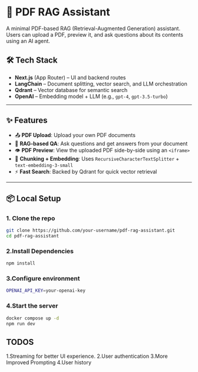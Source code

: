 # 📄 PDF RAG Assistant

A minimal PDF-based RAG (Retrieval-Augmented Generation) assistant. Users can upload a PDF, preview it, and ask questions about its contents using an AI agent.

## 🛠️ Tech Stack

- **Next.js** (App Router) – UI and backend routes  
- **LangChain** – Document splitting, vector search, and LLM orchestration  
- **Qdrant** – Vector database for semantic search  
- **OpenAI** – Embedding model + LLM (e.g., `gpt-4`, `gpt-3.5-turbo`)

---

## ✨ Features

- 📤 **PDF Upload**: Upload your own PDF documents  
- 🧠 **RAG-based QA**: Ask questions and get answers from your document  
- 👁️ **PDF Preview**: View the uploaded PDF side-by-side using an `<iframe>`  
- 🔎 **Chunking + Embedding**: Uses `RecursiveCharacterTextSplitter` + `text-embedding-3-small`  
- ⚡ **Fast Search**: Backed by Qdrant for quick vector retrieval

---

## 📦 Local Setup

### 1. Clone the repo
```bash
git clone https://github.com/your-username/pdf-rag-assistant.git
cd pdf-rag-assistant
```
### 2.Install Dependencies
```bash
npm install
```
### 3.Configure environment
```bash
OPENAI_API_KEY=your-openai-key
```
### 4.Start the server
```bash
docker compose up -d
npm run dev
```

## TODOS
1.Streaming for better UI experience.
2.User authentication
3.More Improved Prompting
4.User history

